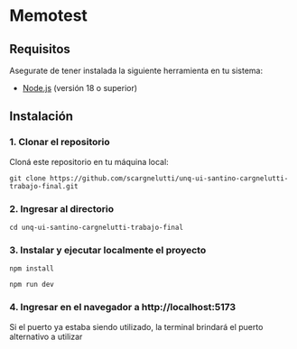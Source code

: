 # Memotest


## Requisitos

Asegurate de tener instalada la siguiente herramienta en tu sistema:

- [Node.js](https://nodejs.org/) (versión 18 o superior)

## Instalación

### 1. Clonar el repositorio

Cloná este repositorio en tu máquina local:

```
git clone https://github.com/scargnelutti/unq-ui-santino-cargnelutti-trabajo-final.git
```

### 2. Ingresar al directorio
```
cd unq-ui-santino-cargnelutti-trabajo-final
```

### 3. Instalar y ejecutar localmente el proyecto

```
npm install
```

```
npm run dev
```

### 4. Ingresar en el navegador a http://localhost:5173
Si el puerto ya estaba siendo utilizado, la terminal brindará el puerto alternativo a utilizar
